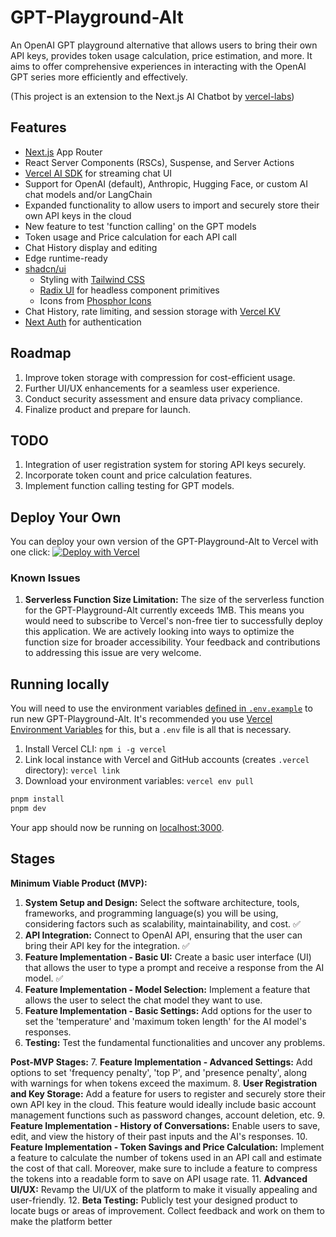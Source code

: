 # GPT-Playground-Alt
An OpenAI GPT playground alternative that allows users to bring their own API keys, provides token usage calculation, price estimation, and more. It aims to offer comprehensive experiences in interacting with the OpenAI GPT series more efficiently and effectively.

(This project is an extension to the Next.js AI Chatbot by [vercel-labs](https://github.com/vercel-labs/ai-chatbot))

## Features
- [Next.js](https://nextjs.org) App Router
- React Server Components (RSCs), Suspense, and Server Actions
- [Vercel AI SDK](https://sdk.vercel.ai/docs) for streaming chat UI
- Support for OpenAI (default), Anthropic, Hugging Face, or custom AI chat models and/or LangChain
- Expanded functionality to allow users to import and securely store their own API keys in the cloud
- New feature to test 'function calling' on the GPT models
- Token usage and Price calculation for each API call
- Chat History display and editing 
- Edge runtime-ready
- [shadcn/ui](https://ui.shadcn.com)
  - Styling with [Tailwind CSS](https://tailwindcss.com)
  - [Radix UI](https://radix-ui.com) for headless component primitives
  - Icons from [Phosphor Icons](https://phosphoricons.com)
- Chat History, rate limiting, and session storage with [Vercel KV](https://vercel.com/storage/kv)
- [Next Auth](https://github.com/nextauthjs/next-auth) for authentication

## Roadmap
1. Improve token storage with compression for cost-efficient usage.
2. Further UI/UX enhancements for a seamless user experience.
3. Conduct security assessment and ensure data privacy compliance.
4. Finalize product and prepare for launch.

## TODO
1. Integration of user registration system for storing API keys securely.
2. Incorporate token count and price calculation features.
3. Implement function calling testing for GPT models.

## Deploy Your Own
You can deploy your own version of the GPT-Playground-Alt to Vercel with one click:
[![Deploy with Vercel](https://vercel.com/button)]()

### Known Issues
1. **Serverless Function Size Limitation:** The size of the serverless function for the GPT-Playground-Alt currently exceeds 1MB. This means you would need to subscribe to Vercel's non-free tier to successfully deploy this application. We are actively looking into ways to optimize the function size for broader accessibility. Your feedback and contributions to addressing this issue are very welcome.

## Running locally
You will need to use the environment variables [defined in `.env.example`](.env.example) to run new GPT-Playground-Alt. It's recommended you use [Vercel Environment Variables](https://vercel.com/docs/concepts/projects/environment-variables) for this, but a `.env` file is all that is necessary.

1. Install Vercel CLI: `npm i -g vercel`
2. Link local instance with Vercel and GitHub accounts (creates `.vercel` directory): `vercel link`
3. Download your environment variables: `vercel env pull`
```bash
pnpm install
pnpm dev
```
Your app should now be running on [localhost:3000](http://localhost:3000/).

## Stages
**Minimum Viable Product (MVP):**
1. **System Setup and Design:** Select the software architecture, tools, frameworks, and programming language(s) you will be using, considering factors such as scalability, maintainability, and cost. ✅
2. **API Integration:** Connect to OpenAI API, ensuring that the user can bring their API key for the integration. ✅
3. **Feature Implementation - Basic UI:** Create a basic user interface (UI) that allows the user to type a prompt and receive a response from the AI model. ✅
4. **Feature Implementation - Model Selection:** Implement a feature that allows the user to select the chat model they want to use.
5. **Feature Implementation - Basic Settings:** Add options for the user to set the 'temperature' and 'maximum token length' for the AI model's responses.
6. **Testing:** Test the fundamental functionalities and uncover any problems.

**Post-MVP Stages:**
7. **Feature Implementation - Advanced Settings:** Add options to set 'frequency penalty', 'top P', and 'presence penalty', along with warnings for when tokens exceed the maximum.
8. **User Registration and Key Storage:** Add a feature for users to register and securely store their own API key in the cloud. This feature would ideally include basic account management functions such as password changes, account deletion, etc.
9. **Feature Implementation - History of Conversations:** Enable users to save, edit, and view the history of their past inputs and the AI's responses.
10. **Feature Implementation - Token Savings and Price Calculation:** Implement a feature to calculate the number of tokens used in an API call and estimate the cost of that call. Moreover, make sure to include a feature to compress the tokens into a readable form to save on API usage rate.
11. **Advanced UI/UX:** Revamp the UI/UX of the platform to make it visually appealing and user-friendly.
12. **Beta Testing:** Publicly test your designed product to locate bugs or areas of improvement. Collect feedback and work on them to make the platform better